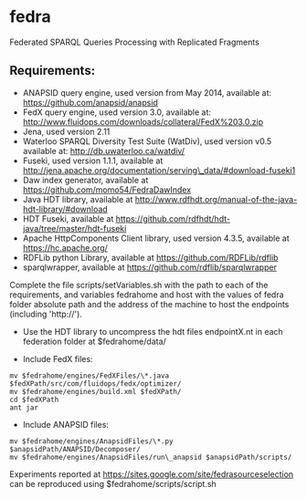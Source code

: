 fedra
=====

Federated SPARQL Queries Processing with Replicated Fragments

Requirements:
------------
* ANAPSID query engine, used version from May 2014, available at: https://github.com/anapsid/anapsid
* FedX query engine, used version 3.0, available at: http://www.fluidops.com/downloads/collateral/FedX%203.0.zip
* Jena, used version 2.11
* Waterloo SPARQL Diversity Test Suite (WatDiv), used version v0.5 available at: http://db.uwaterloo.ca/watdiv/
* Fuseki, used version 1.1.1, available at http://jena.apache.org/documentation/serving\_data/#download-fuseki1
* Daw index generator, available at https://github.com/momo54/FedraDawIndex
* Java HDT library, available at http://www.rdfhdt.org/manual-of-the-java-hdt-library/#download
* HDT Fuseki, available at https://github.com/rdfhdt/hdt-java/tree/master/hdt-fuseki
* Apache HttpComponents Client library, used version 4.3.5, available at https://hc.apache.org/
* RDFLib python Library, available at https://github.com/RDFLib/rdflib
* sparqlwrapper, available at https://github.com/rdflib/sparqlwrapper

Complete the file scripts/setVariables.sh with the path to each of the requirements, and variables fedrahome and host with the values of fedra folder absolute path and the address of the machine to host the endpoints (including 'http://').

* Use the HDT library to uncompress the hdt files endpointX.nt in each federation folder at $fedrahome/data/

* Include FedX files:
```
mv $fedrahome/engines/FedXFiles/\*.java $fedXPath/src/com/fluidops/fedx/optimizer/
mv $fedrahome/engines/build.xml $fedXPath/
cd $fedXPath
ant jar
```

* Include ANAPSID files:
```
mv $fedrahome/engines/AnapsidFiles/\*.py $anapsidPath/ANAPSID/Decomposer/
mv $fedrahome/engines/AnapsidFiles/run\_anapsid $anapsidPath/scripts/
```

Experiments reported at https://sites.google.com/site/fedrasourceselection can be reproduced using $fedrahome/scripts/script.sh

